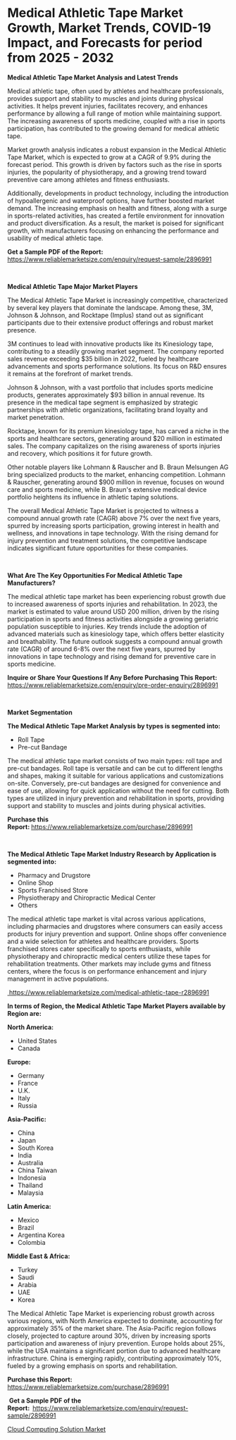 <p><h1>Medical Athletic Tape Market Growth, Market Trends, COVID-19 Impact, and Forecasts for period from 2025 - 2032</h1></p><p><strong>Medical Athletic Tape Market Analysis and Latest Trends</strong></p>
<p><p>Medical athletic tape, often used by athletes and healthcare professionals, provides support and stability to muscles and joints during physical activities. It helps prevent injuries, facilitates recovery, and enhances performance by allowing a full range of motion while maintaining support. The increasing awareness of sports medicine, coupled with a rise in sports participation, has contributed to the growing demand for medical athletic tape.</p><p>Market growth analysis indicates a robust expansion in the Medical Athletic Tape Market, which is expected to grow at a CAGR of 9.9% during the forecast period. This growth is driven by factors such as the rise in sports injuries, the popularity of physiotherapy, and a growing trend toward preventive care among athletes and fitness enthusiasts. </p><p>Additionally, developments in product technology, including the introduction of hypoallergenic and waterproof options, have further boosted market demand. The increasing emphasis on health and fitness, along with a surge in sports-related activities, has created a fertile environment for innovation and product diversification. As a result, the market is poised for significant growth, with manufacturers focusing on enhancing the performance and usability of medical athletic tape.</p></p>
<p><strong>Get a Sample PDF of the Report:&nbsp;</strong> <a href="https://www.reliablemarketsize.com/enquiry/request-sample/2896991?utm_campaign=3099&utm_medium=2&utm_source=Github&utm_content=ia&utm_term=15032025&utm_id=medical-athletic-tape">https://www.reliablemarketsize.com/enquiry/request-sample/2896991</a></p>
<p>&nbsp;</p>
<p><strong>Medical Athletic Tape Major Market Players</strong></p>
<p><p>The Medical Athletic Tape Market is increasingly competitive, characterized by several key players that dominate the landscape. Among these, 3M, Johnson & Johnson, and Rocktape (Implus) stand out as significant participants due to their extensive product offerings and robust market presence.</p><p>3M continues to lead with innovative products like its Kinesiology tape, contributing to a steadily growing market segment. The company reported sales revenue exceeding $35 billion in 2022, fueled by healthcare advancements and sports performance solutions. Its focus on R&D ensures it remains at the forefront of market trends.</p><p>Johnson & Johnson, with a vast portfolio that includes sports medicine products, generates approximately $93 billion in annual revenue. Its presence in the medical tape segment is emphasized by strategic partnerships with athletic organizations, facilitating brand loyalty and market penetration.</p><p>Rocktape, known for its premium kinesiology tape, has carved a niche in the sports and healthcare sectors, generating around $20 million in estimated sales. The company capitalizes on the rising awareness of sports injuries and recovery, which positions it for future growth.</p><p>Other notable players like Lohmann & Rauscher and B. Braun Melsungen AG bring specialized products to the market, enhancing competition. Lohmann & Rauscher, generating around $900 million in revenue, focuses on wound care and sports medicine, while B. Braun's extensive medical device portfolio heightens its influence in athletic taping solutions.</p><p>The overall Medical Athletic Tape Market is projected to witness a compound annual growth rate (CAGR) above 7% over the next five years, spurred by increasing sports participation, growing interest in health and wellness, and innovations in tape technology. With the rising demand for injury prevention and treatment solutions, the competitive landscape indicates significant future opportunities for these companies.</p></p>
<p>&nbsp;</p>
<p><strong>What Are The Key Opportunities For Medical Athletic Tape Manufacturers?</strong></p>
<p><p>The medical athletic tape market has been experiencing robust growth due to increased awareness of sports injuries and rehabilitation. In 2023, the market is estimated to value around USD 200 million, driven by the rising participation in sports and fitness activities alongside a growing geriatric population susceptible to injuries. Key trends include the adoption of advanced materials such as kinesiology tape, which offers better elasticity and breathability. The future outlook suggests a compound annual growth rate (CAGR) of around 6-8% over the next five years, spurred by innovations in tape technology and rising demand for preventive care in sports medicine.</p></p>
<p><strong>Inquire or Share Your Questions If Any Before Purchasing This Report:</strong> <a href="https://www.reliablemarketsize.com/enquiry/pre-order-enquiry/2896991?utm_campaign=3099&utm_medium=2&utm_source=Github&utm_content=ia&utm_term=15032025&utm_id=medical-athletic-tape">https://www.reliablemarketsize.com/enquiry/pre-order-enquiry/2896991</a></p>
<p>&nbsp;</p>
<p><strong>Market Segmentation</strong></p>
<p><strong>The Medical Athletic Tape Market Analysis by types is segmented into:</strong></p>
<p><ul><li>Roll Tape</li><li>Pre-cut Bandage</li></ul></p>
<p><p>The medical athletic tape market consists of two main types: roll tape and pre-cut bandages. Roll tape is versatile and can be cut to different lengths and shapes, making it suitable for various applications and customizations on-site. Conversely, pre-cut bandages are designed for convenience and ease of use, allowing for quick application without the need for cutting. Both types are utilized in injury prevention and rehabilitation in sports, providing support and stability to muscles and joints during physical activities.</p></p>
<p><strong>Purchase this Report:&nbsp;</strong><a href="https://www.reliablemarketsize.com/purchase/2896991?utm_campaign=3099&utm_medium=2&utm_source=Github&utm_content=ia&utm_term=15032025&utm_id=medical-athletic-tape">https://www.reliablemarketsize.com/purchase/2896991</a></p>
<p>&nbsp;</p>
<p><strong>The Medical Athletic Tape Market Industry Research by Application is segmented into:</strong></p>
<p><ul><li>Pharmacy and Drugstore</li><li>Online Shop</li><li>Sports Franchised Store</li><li>Physiotherapy and Chiropractic Medical Center</li><li>Others</li></ul></p>
<p><p>The medical athletic tape market is vital across various applications, including pharmacies and drugstores where consumers can easily access products for injury prevention and support. Online shops offer convenience and a wide selection for athletes and healthcare providers. Sports franchised stores cater specifically to sports enthusiasts, while physiotherapy and chiropractic medical centers utilize these tapes for rehabilitation treatments. Other markets may include gyms and fitness centers, where the focus is on performance enhancement and injury management in active populations.</p></p>
<p><a href="https://www.reliablemarketsize.com/medical-athletic-tape-r2896991?utm_campaign=3099&utm_medium=2&utm_source=Github&utm_content=ia&utm_term=15032025&utm_id=medical-athletic-tape">&nbsp;https://www.reliablemarketsize.com/medical-athletic-tape-r2896991</a></p>
<p><strong>In terms of Region, the Medical Athletic Tape Market Players available by Region are:</strong></p>
<p>
    <p> <strong> North America: </strong>
        <ul>
            <li>United States</li>
            <li>Canada</li>
        </ul>
        </p> 
    <p> <strong> Europe: </strong>
        <ul>
            <li>Germany</li>
            <li>France</li>
            <li>U.K.</li>
            <li>Italy</li>
            <li>Russia</li>
        </ul>
        </p> 
    <p> <strong> Asia-Pacific: </strong>
        <ul>
            <li>China</li>
            <li>Japan</li>
            <li>South Korea</li>
            <li>India</li>
            <li>Australia</li>
            <li>China Taiwan</li>
            <li>Indonesia</li>
            <li>Thailand</li>
            <li>Malaysia</li>
        </ul>
        </p> 
    <p> <strong> Latin America: </strong>
        <ul>
            <li>Mexico</li>
            <li>Brazil</li>
            <li>Argentina Korea</li>
            <li>Colombia</li>
        </ul>
        </p> 
    <p> <strong> Middle East & Africa: </strong>
        <ul>
            <li>Turkey</li>
            <li>Saudi</li>
            <li>Arabia</li>
            <li>UAE</li>
            <li>Korea</li>
        </ul>
    </p>
    </p>
<p><p>The Medical Athletic Tape Market is experiencing robust growth across various regions, with North America expected to dominate, accounting for approximately 35% of the market share. The Asia-Pacific region follows closely, projected to capture around 30%, driven by increasing sports participation and awareness of injury prevention. Europe holds about 25%, while the USA maintains a significant portion due to advanced healthcare infrastructure. China is emerging rapidly, contributing approximately 10%, fueled by a growing emphasis on sports and rehabilitation.</p></p>
<p><strong>Purchase this Report: </strong><a href="https://www.reliablemarketsize.com/purchase/2896991?utm_campaign=3099&utm_medium=2&utm_source=Github&utm_content=ia&utm_term=15032025&utm_id=medical-athletic-tape">https://www.reliablemarketsize.com/purchase/2896991</a></p>
<p>&nbsp;<strong>Get a Sample PDF of the Report:&nbsp;&nbsp;</strong><a href="https://www.reliablemarketsize.com/enquiry/request-sample/2896991?utm_campaign=3099&utm_medium=2&utm_source=Github&utm_content=ia&utm_term=15032025&utm_id=medical-athletic-tape">https://www.reliablemarketsize.com/enquiry/request-sample/2896991</a></p>
<p><strong></strong></p>
<p><p><a href="https://github.com/saeiddaemo/Market-Research-Report-List-1/blob/main/cloud-computing-solution-market.md?utm_campaign=3099&utm_medium=2&utm_source=Github&utm_content=ia&utm_term=15032025&utm_id=medical-athletic-tape">Cloud Computing Solution Market</a></p></p>